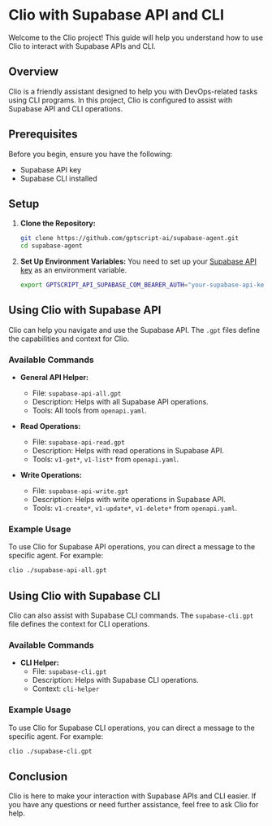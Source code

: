 # Clio with Supabase API and CLI

Welcome to the Clio project! This guide will help you understand how to use Clio to interact with Supabase APIs and CLI.

## Overview

Clio is a friendly assistant designed to help you with DevOps-related tasks using CLI programs. In this project, Clio is configured to assist with Supabase API and CLI operations.

## Prerequisites

Before you begin, ensure you have the following:

- Supabase API key
- Supabase CLI installed

## Setup

1. **Clone the Repository:**

   ```bash
   git clone https://github.com/gptscript-ai/supabase-agent.git
   cd supabase-agent
   ```

2. **Set Up Environment Variables:**
   You need to set up your [Supabase API key](https://supabase.com/docs/reference/api/introduction) as an environment variable.
   ```bash
   export GPTSCRIPT_API_SUPABASE_COM_BEARER_AUTH="your-supabase-api-key"
   ```

## Using Clio with Supabase API

Clio can help you navigate and use the Supabase API. The `.gpt` files define the capabilities and context for Clio.

### Available Commands

- **General API Helper:**

  - File: `supabase-api-all.gpt`
  - Description: Helps with all Supabase API operations.
  - Tools: All tools from `openapi.yaml`.

- **Read Operations:**

  - File: `supabase-api-read.gpt`
  - Description: Helps with read operations in Supabase API.
  - Tools: `v1-get*`, `v1-list*` from `openapi.yaml`.

- **Write Operations:**
  - File: `supabase-api-write.gpt`
  - Description: Helps with write operations in Supabase API.
  - Tools: `v1-create*`, `v1-update*`, `v1-delete*` from `openapi.yaml`.

### Example Usage

To use Clio for Supabase API operations, you can direct a message to the specific agent. For example:

```bash
clio ./supabase-api-all.gpt
```

## Using Clio with Supabase CLI

Clio can also assist with Supabase CLI commands. The `supabase-cli.gpt` file defines the context for CLI operations.

### Available Commands

- **CLI Helper:**
  - File: `supabase-cli.gpt`
  - Description: Helps with Supabase CLI operations.
  - Context: `cli-helper`

### Example Usage

To use Clio for Supabase CLI operations, you can direct a message to the specific agent. For example:

```bash
clio ./supabase-cli.gpt
```

## Conclusion

Clio is here to make your interaction with Supabase APIs and CLI easier. If you have any questions or need further assistance, feel free to ask Clio for help.
